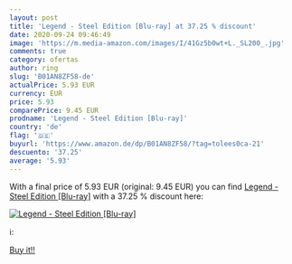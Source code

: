 ```yaml
---
layout: post
title: 'Legend - Steel Edition [Blu-ray] at 37.25 % discount'
date: 2020-09-24 09:46:49
image: 'https://m.media-amazon.com/images/I/41Gz5b0wt+L._SL200_.jpg'
comments: true
category: ofertas
author: ring
slug: 'B01AN8ZF58-de'
actualPrice: 5.93 EUR
currency: EUR
price: 5.93
comparePrice: 9.45 EUR
prodname: 'Legend - Steel Edition [Blu-ray]'
country: 'de'
flag: '🇩🇪'
buyurl: 'https://www.amazon.de/dp/B01AN8ZF58/?tag=tolees0ca-21'
descuento: '37.25'
average: '5.93'
---
```


With a final price of 5.93 EUR (original: 9.45 EUR) you can find [Legend - Steel Edition [Blu-ray]](https://www.amazon.de/dp/B01AN8ZF58/?tag=tolees0ca-21) with a  37.25 % discount here:

[![Legend - Steel Edition [Blu-ray]](https://m.media-amazon.com/images/I/41Gz5b0wt+L._SL200_.jpg)](https://www.amazon.de/dp/B01AN8ZF58/?tag=tolees0ca-21)

ℹ️:


[Buy it!!](https://www.amazon.de/dp/B01AN8ZF58/?tag=tolees0ca-21)
